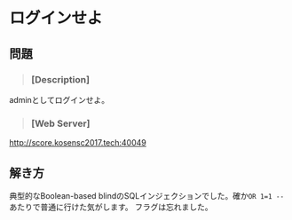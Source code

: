 # ログインせよ
## 問題
> ### [Description]
adminとしてログインせよ。

> ### [Web Server]
http://score.kosensc2017.tech:40049


## 解き方
典型的なBoolean-based blindのSQLインジェクションでした。確か`OR 1=1 --`あたりで普通に行けた気がします。
フラグは忘れました。
